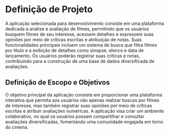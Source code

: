 # Definição de Projeto

A aplicação selecionada para desenvolvimento consiste em uma plataforma dedicada à análise e avaliação de filmes, permitindo que os usuários busquem filmes de seu interesse, acessem detalhes e expressem suas opiniões por meio de críticas escritas e atribuição de notas. Suas funcionalidades principais incluem um sistema de busca que filtra filmes por título e a exibição de detalhes como sinopse, elenco e data de lançamento. Os usuários poderão registrar suas críticas e notas, contribuindo para a construção de uma base de dados diversificada de avaliações.

## Definição de Escopo e Objetivos

O objetivo principal da aplicação consiste em proporcionar uma plataforma interativa que permita aos usuários não apenas realizar buscas por filmes de interesse, mas também registrar suas opiniões por meio de críticas escritas e atribuir avaliações numéricas. A aplicação visa criar um ambiente colaborativo, no qual os usuários possam compartilhar e consultar avaliações diversificadas, fomentando uma comunidade engajada em torno do cinema.
